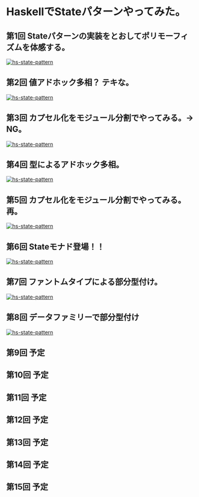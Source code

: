 # HaskellでStateパターンやってみた。

## 第1回 Stateパターンの実装をとおしてポリモーフィズムを体感する。

[![hs-state-pattern](http://img.youtube.com/vi/KI6EIISTPas/0.jpg)](https://youtu.be/KI6EIISTPas)


## 第2回 値アドホック多相？ テキな。

[![hs-state-pattern](http://img.youtube.com/vi/1ATSDOjZwI0/0.jpg)](https://youtu.be/1ATSDOjZwI0)


## 第3回 カプセル化をモジュール分割でやってみる。→ NG。

[![hs-state-pattern](http://img.youtube.com/vi/7szaxfwnNQs/0.jpg)](https://youtu.be/7szaxfwnNQs)


## 第4回 型によるアドホック多相。

[![hs-state-pattern](http://img.youtube.com/vi/L7zpnGWC7z4/0.jpg)](https://youtu.be/L7zpnGWC7z4)



## 第5回 カプセル化をモジュール分割でやってみる。再。

[![hs-state-pattern](http://img.youtube.com/vi/IMvmeqPw3d8/0.jpg)](https://youtu.be/IMvmeqPw3d8)



## 第6回 Stateモナド登場！！

[![hs-state-pattern](http://img.youtube.com/vi/yu-FMc0hoNg/0.jpg)](https://youtu.be/yu-FMc0hoNg)


## 第7回 ファントムタイプによる部分型付け。

[![hs-state-pattern](http://img.youtube.com/vi/LptRj5rbKqc/0.jpg)](https://youtu.be/LptRj5rbKqc)


## 第8回 データファミリーで部分型付け

[![hs-state-pattern](http://img.youtube.com/vi/3eDoWe85TDI/0.jpg)](https://youtu.be/3eDoWe85TDI)


## 第9回 予定

## 第10回 予定

## 第11回 予定

## 第12回 予定

## 第13回 予定

## 第14回 予定

## 第15回 予定


